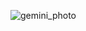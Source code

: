 
![gemini_photo](https://github.com/cemer99/gemini_ai_chat/assets/92156523/268eaedf-91d1-42e0-a749-952d7177995d)
